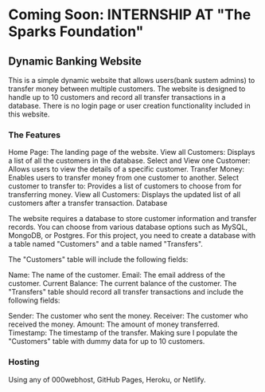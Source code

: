 # Coming Soon: INTERNSHIP AT "The Sparks Foundation" 

## Dynamic Banking Website

This is a simple dynamic website that allows users(bank sustem admins) to transfer money between multiple customers. The website is designed to handle up to 10 customers and record all transfer transactions in a database. There is no login page or user creation functionality included in this website.

### The Features

Home Page: The landing page of the website.
View all Customers: Displays a list of all the customers in the database.
Select and View one Customer: Allows users to view the details of a specific customer.
Transfer Money: Enables users to transfer money from one customer to another.
Select customer to transfer to: Provides a list of customers to choose from for transferring money.
View all Customers: Displays the updated list of all customers after a transfer transaction.
Database

The website requires a database to store customer information and transfer records. You can choose from various database options such as MySQL, MongoDB, or Postgres. For this project, you need to create a database with a table named "Customers" and a table named "Transfers".

The "Customers" table will include the following fields:

Name: The name of the customer.
Email: The email address of the customer.
Current Balance: The current balance of the customer.
The "Transfers" table should record all transfer transactions and include the following fields:

Sender: The customer who sent the money.
Receiver: The customer who received the money.
Amount: The amount of money transferred.
Timestamp: The timestamp of the transfer.
Making sure I populate the "Customers" table with dummy data for up to 10 customers.

### Hosting
Using any of 000webhost, GitHub Pages, Heroku, or Netlify.

